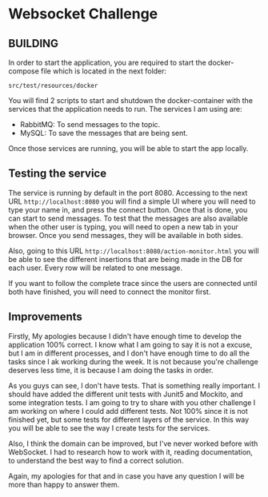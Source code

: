 # Websocket Challenge

## BUILDING

In order to start the application, you are required to start the docker-compose file which is
located in the next folder:
```
src/test/resources/docker
```
You will find 2 scripts to start and shutdown the docker-container with the services that the application needs to run.
The services I am using are:
- RabbitMQ: To send messages to the topic.
- MySQL: To save the messages that are being sent.

Once those services are running, you will be able to start the app locally.

## Testing the service
The service is running by default in the port 8080.
Accessing to the next URL ```http://localhost:8080``` you will find a simple UI where you will need to type your name in,
and press the connect button.
Once that is done, you can start to send messages.
To test that the messages are also available when the other user is typing, you will need to open a new tab in your browser.
Once you send messages, they will be available in both sides.

Also, going to this URL ```http://localhost:8080/action-monitor.html``` you will be able to see the different insertions
that are being made in the DB for each user. Every row will be related to one message.

If you want to follow the complete trace since the users are connected until both have finished, you will need to connect 
the monitor first.

## Improvements

Firstly, My apologies because I didn't have enough time to develop the application 100% correct. I know what I am going to
say it is not a excuse, but I am in different processes, and I don't have enough time to do all the tasks since I ak working
during the week. It is not because you're challenge deserves less time, it is because I am doing the tasks in order.

As you guys can see, I don't have tests. That is something really important. I should have added the different unit tests
with Junit5 and Mockito, and some integration tests. I am going to try to share with you other challenge I am working on where
I could add different tests. Not 100% since it is not finished yet, but some tests for different layers of the service.
In this way you will be able to see the way I create tests for the services.

Also, I think the domain can be improved, but I've never worked before with WebSocket. I had to research how to work with it,
reading documentation, to understand the best way to find a correct solution.

Again, my apologies for that and in case you have any question I will be more than happy to answer them.
